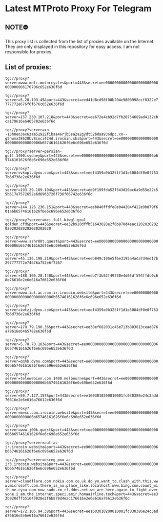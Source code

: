 # Latest MTProto Proxy For Telegram

## NOTE⛔

This proxy list is collected from the list of proxies available on the Internet. They are only displayed in this repository for easy access. I am not responsible for proxies.

## List of proxies:

`tg://proxy?server=www.meli.motorcycles&port=443&secret=ee000000000000000000000000000000006170706c652e636f6d`

`tg://proxy?server=5.28.193.45&port=443&secret=eed41d8cd98f00b204e9800998ecf8322e7777772e676f6f676c652e636f6d`

`tg://proxy?server=157.230.107.218&port=443&secret=ee672e4eb92d7fb20754689ad4132cbca179616e6465782e636f6d`

`tg://proxy?server=xn--13h0eo3ax6zaa51922fibaa46rjb5sa2a2gydt52bdaa936dpc.xn--g5hwma28628bv8coci424d.irocoin.sbs&port=443&secret=ee000000000000000000000000000000006b65746161626f6e6c696e652e636f6d`

`tg://proxy?server=persian-gulf.1400.sydney&port=443&secret=ee000000000000000000000000000000006b65746161626f6e6c696e652e636f6d`

`tg://proxy?server=vkopl.dynu.com&port=443&secret=eef4359a9b325ff1d1e5084df0e0f7537b6d736e2e636f6d`

`tg://proxy?server=193.29.189.104&port=443&secret=ee9f199fda52f343d20ac6a9d55e22c55b617a7572652e6d6963726f736f66742e636f6d`

`tg://proxy?server=144.126.236.151&port=443&secret=eeb840ffdfe8e044204f422e9b879f601a6b65746161626f6e6c696e652e636f6d`

`tg://proxy?server=mci.full.biwgl.goal-golden.cfd&port=443&secret=ee32b920dffb51643028e2f6b878d4eac1202020202020202020202020202020`

`tg://proxy?server=www.sshr00t.quest&port=443&secret=ee000000000000000000000000000000006b65746161626f6e6c696e652e636f6d`

`tg://proxy?server=45.136.198.219&port=443&secret=eeb849c106e5f6e3195a4ada7d4ed17b297777772e74676a752e6f7267`

`tg://proxy?server=188.166.28.140&port=443&secret=eeb7f3b52f49730e4d65df594ffdc0c68e76616e2e6e616a76612e636f6d`

`tg://proxy?server=www.iut.ac.com.ir.irocoin.website&port=443&secret=ee000000000000000000000000000000006b65746161626f6e6c696e652e636f6d`

`tg://proxy?server=iwtzj.dynu.com&port=443&secret=eef4359a9b325ff1d1e5084df0e0f7537b6d736e2e636f6d`

`tg://proxy?server=178.79.190.36&port=443&secret=ee38ef682031c45e713b883813cead876a79616e6465782e636f6d`

`tg://proxy?server=5.78.70.183&port=443&secret=ee000000000000000000000000000000006b65746161626f6e6c696e652e636f6d`

`tg://proxy?server=qqhb.dynu.com&port=443&secret=ee000000000000000000000000000000006b65746161626f6e6c696e652e636f6d`

`tg://proxy?server=telewebion.com.1400.melbourne&port=443&secret=ee000000000000000000000000000000006b65746161626f6e6c696e652e636f6d`

`tg://proxy?server=50.7.127.157&port=443&secret=ee1603010200010001fc030386e24c3add76616e2e6e616a76612e636f6d`

`tg://proxy?server=mexc.com.irocoin.website&port=443&secret=ee000000000000000000000000000000006b65746161626f6e6c696e652e636f6d`

`tg://proxy?server=www.j00k.quest&port=443&secret=ee000000000000000000000000000000006b65746161626f6e6c696e652e636f6d`

`tg://proxy?server=aut-ac-ir.irocoin.website&port=443&secret=ee000000000000000000000000000000006b65746161626f6e6c696e652e636f6d`

`tg://proxy?server=osreg-pnu-ac-ir3.irocoin.website&port=443&secret=ee000000000000000000000000000000006b65746161626f6e6c696e652e636f6d`

`tg://proxy?server=cloudflare.com.nokia.com.co.uk.do_yo.want_to.clash_with.this.www.microsoft.com.there_is_no.place_like.localhost.www.bing.com.count_with_me.cyou.com.now_sudo.rm_rf.ddns.net.we_are_here.again_to_fight.everyone.i_am.the_internet.speci.amir.homaairline.tech&port=443&secret=ee32b920dffb51643028e2f6b878d4eac176616e2e6e616a76612e636f6d`

`tg://proxy?server=172.105.94.38&port=443&secret=ee1603010200010001fc030386e24c3add76616e2e6e616a76612e636f6d`

